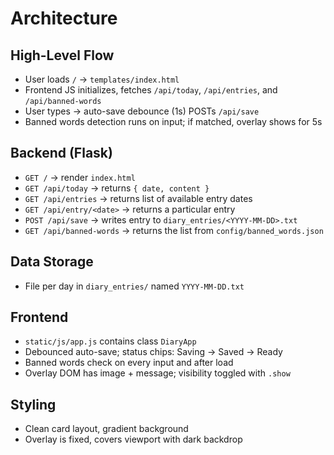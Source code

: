 # Architecture

## High-Level Flow
- User loads `/` → `templates/index.html`
- Frontend JS initializes, fetches `/api/today`, `/api/entries`, and `/api/banned-words`
- User types → auto-save debounce (1s) POSTs `/api/save`
- Banned words detection runs on input; if matched, overlay shows for 5s

## Backend (Flask)
- `GET /` → render `index.html`
- `GET /api/today` → returns `{ date, content }`
- `GET /api/entries` → returns list of available entry dates
- `GET /api/entry/<date>` → returns a particular entry
- `POST /api/save` → writes entry to `diary_entries/<YYYY-MM-DD>.txt`
- `GET /api/banned-words` → returns the list from `config/banned_words.json`

## Data Storage
- File per day in `diary_entries/` named `YYYY-MM-DD.txt`

## Frontend
- `static/js/app.js` contains class `DiaryApp`
- Debounced auto-save; status chips: Saving → Saved → Ready
- Banned words check on every input and after load
- Overlay DOM has image + message; visibility toggled with `.show`

## Styling
- Clean card layout, gradient background
- Overlay is fixed, covers viewport with dark backdrop
